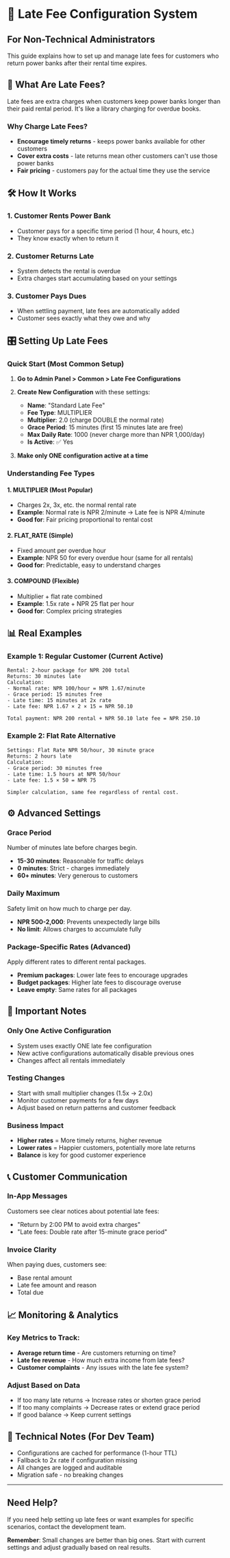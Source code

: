 # 🚨 Late Fee Configuration System

## For Non-Technical Administrators

This guide explains how to set up and manage late fees for customers who return power banks after their rental time expires.

## 📖 What Are Late Fees?

Late fees are extra charges when customers keep power banks longer than their paid rental period. It's like a library charging for overdue books.

### Why Charge Late Fees?
- **Encourage timely returns** - keeps power banks available for other customers
- **Cover extra costs** - late returns mean other customers can't use those power banks
- **Fair pricing** - customers pay for the actual time they use the service

## 🛠️ How It Works

### 1. Customer Rents Power Bank
- Customer pays for a specific time period (1 hour, 4 hours, etc.)
- They know exactly when to return it

### 2. Customer Returns Late
- System detects the rental is overdue
- Extra charges start accumulating based on your settings

### 3. Customer Pays Dues
- When settling payment, late fees are automatically added
- Customer sees exactly what they owe and why

## 🎛️ Setting Up Late Fees

### Quick Start (Most Common Setup)

1. **Go to Admin Panel > Common > Late Fee Configurations**
2. **Create New Configuration** with these settings:
   - **Name**: "Standard Late Fee"
   - **Fee Type**: MULTIPLIER
   - **Multiplier**: 2.0 (charge DOUBLE the normal rate)
   - **Grace Period**: 15 minutes (first 15 minutes late are free)
   - **Max Daily Rate**: 1000 (never charge more than NPR 1,000/day)
   - **Is Active**: ✅ Yes

3. **Make only ONE configuration active at a time**

### Understanding Fee Types

#### 1. MULTIPLIER (Most Popular)
- Charges 2x, 3x, etc. the normal rental rate
- **Example**: Normal rate is NPR 2/minute → Late fee is NPR 4/minute
- **Good for**: Fair pricing proportional to rental cost

#### 2. FLAT_RATE (Simple)
- Fixed amount per overdue hour
- **Example**: NPR 50 for every overdue hour (same for all rentals)
- **Good for**: Predictable, easy to understand charges

#### 3. COMPOUND (Flexible)
- Multiplier + flat rate combined
- **Example**: 1.5x rate + NPR 25 flat per hour
- **Good for**: Complex pricing strategies

## 📊 Real Examples

### Example 1: Regular Customer (Current Active)
```
Rental: 2-hour package for NPR 200 total
Returns: 30 minutes late
Calculation:
- Normal rate: NPR 100/hour = NPR 1.67/minute
- Grace period: 15 minutes free
- Late time: 15 minutes at 2x rate
- Late fee: NPR 1.67 × 2 × 15 = NPR 50.10

Total payment: NPR 200 rental + NPR 50.10 late fee = NPR 250.10
```

### Example 2: Flat Rate Alternative
```
Settings: Flat Rate NPR 50/hour, 30 minute grace
Returns: 2 hours late
Calculation:
- Grace period: 30 minutes free
- Late time: 1.5 hours at NPR 50/hour
- Late fee: 1.5 × 50 = NPR 75

Simpler calculation, same fee regardless of rental cost.
```

## ⚙️ Advanced Settings

### Grace Period
Number of minutes late before charges begin.
- **15-30 minutes**: Reasonable for traffic delays
- **0 minutes**: Strict - charges immediately
- **60+ minutes**: Very generous to customers

### Daily Maximum
Safety limit on how much to charge per day.
- **NPR 500-2,000**: Prevents unexpectedly large bills
- **No limit**: Allows charges to accumulate fully

### Package-Specific Rates (Advanced)
Apply different rates to different rental packages.
- **Premium packages**: Lower late fees to encourage upgrades
- **Budget packages**: Higher late fees to discourage overuse
- **Leave empty**: Same rates for all packages

## 🚨 Important Notes

### Only One Active Configuration
- System uses exactly ONE late fee configuration
- New active configurations automatically disable previous ones
- Changes affect all rentals immediately

### Testing Changes
- Start with small multiplier changes (1.5x → 2.0x)
- Monitor customer payments for a few days
- Adjust based on return patterns and customer feedback

### Business Impact
- **Higher rates** = More timely returns, higher revenue
- **Lower rates** = Happier customers, potentially more late returns
- **Balance** is key for good customer experience

## 📞 Customer Communication

### In-App Messages
Customers see clear notices about potential late fees:
- "Return by 2:00 PM to avoid extra charges"
- "Late fees: Double rate after 15-minute grace period"

### Invoice Clarity
When paying dues, customers see:
- Base rental amount
- Late fee amount and reason
- Total due

## 📈 Monitoring & Analytics

### Key Metrics to Track:
- **Average return time** - Are customers returning on time?
- **Late fee revenue** - How much extra income from late fees?
- **Customer complaints** - Any issues with the late fee system?

### Adjust Based on Data
- If too many late returns → Increase rates or shorten grace period
- If too many complaints → Decrease rates or extend grace period
- If good balance → Keep current settings

## 🔧 Technical Notes (For Dev Team)

- Configurations are cached for performance (1-hour TTL)
- Fallback to 2x rate if configuration missing
- All changes are logged and auditable
- Migration safe - no breaking changes

---

## Need Help?

If you need help setting up late fees or want examples for specific scenarios, contact the development team.

**Remember**: Small changes are better than big ones. Start with current settings and adjust gradually based on real results.